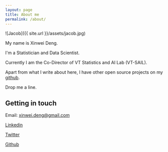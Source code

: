 ```yaml
---
layout: page
title: About me
permalink: /about/
---
```


![Jacob]({{ site.url }}/assets/jacob.jpg)


My name is Xinwei Deng.

I'm a Statistician and Data Scientist.

Currently I am the Co-Director of VT Statistics and AI Lab (VT-SAIL).

Apart from what I write about here, I have other open source projects on my [github](http://github.com/jacobgil).

Drop me a line.


## Getting in touch
Email: xinwei.deng@gmail.com

[Linkedin](https://www.linkedin.com/in/jacob-gildenblat)

[Twitter](https://twitter.com/JacobGildenblat)

[Github](http://github.com/jacobgil)